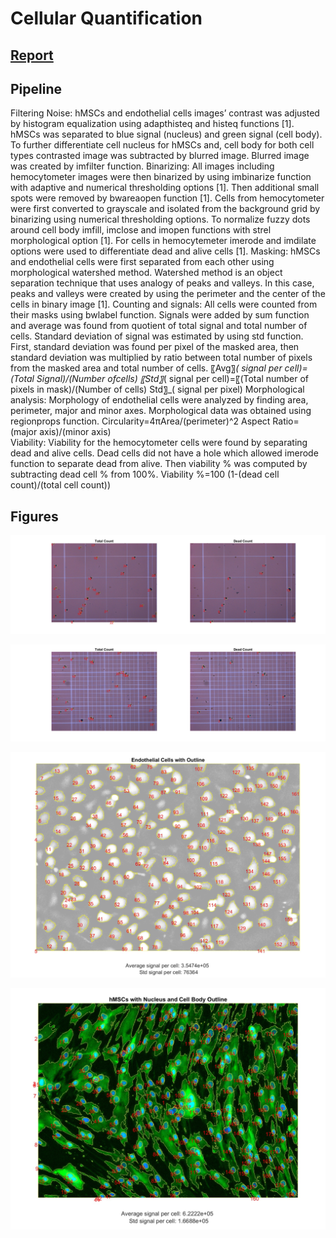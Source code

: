# Cellular Quantification

## [Report](Tech%20Report%203.pdf)

## Pipeline
Filtering Noise: hMSCs and endothelial cells images’ contrast was adjusted by histogram equalization using adapthisteq and histeq functions [1]. hMSCs was separated to blue signal (nucleus) and green signal (cell body). To further differentiate cell nucleus for hMSCs and, cell body for both cell types contrasted image was subtracted by blurred image. Blurred image was created by imfilter function. 
Binarizing: All images including hemocytometer images were then binarized by using imbinarize function with adaptive and numerical thresholding options [1]. Then additional small spots were removed by bwareaopen function [1]. Cells from hemocytometer were first converted to grayscale and isolated from the background grid by binarizing using numerical thresholding options. To normalize fuzzy dots around cell body imfill, imclose and imopen functions with strel morphological option [1]. For cells in hemocytemeter imerode and imdilate options were used to differentiate dead and alive cells [1].
Masking: hMSCs and endothelial cells were first separated from each other using morphological watershed method. Watershed method is an object separation technique that uses analogy of peaks and valleys. In this case, peaks and valleys were created by using the perimeter and the center of the cells in binary image [1]. 
Counting and signals: All cells were counted from their masks using bwlabel function. Signals were added by sum function and average was found from quotient of total signal and total number of cells. Standard deviation of signal was estimated by using std function. First, standard deviation was found per pixel of the masked area, then standard deviation was multiplied by ratio between total number of pixels from the masked area and total number of cells.
〖Avg〗_( signal per cell)=(Total Signal)/(Number ofcells)
 〖Std〗_( signal per cell)=〖(Total number of pixels in mask)/(Number of cells) Std〗_( signal per pixel)
Morphological analysis: Morphology of endothelial cells were analyzed by finding area, perimeter, major and minor axes. Morphological data was obtained using regionprops function. 
Circularity=4πArea/(perimeter)^2 
Aspect Ratio=(major axis)/(minor axis)  
Viability: Viability for the hemocytometer cells were found by separating dead and alive cells. Dead cells did not have a hole which allowed imerode function to separate dead from alive. Then viability % was computed by subtracting dead cell % from 100%. 
Viability %=100 (1-(dead cell count)/(total cell count)) 


## Figures
![](CytometerCountLarge.jpg)

![](CytometerCountFull.jpg)

![](endothelial.jpg)

![](hMSCs.jpg)
